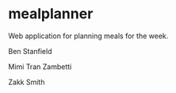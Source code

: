 # mealplanner
Web application for planning meals for the week.

Ben Stanfield

Mimi Tran Zambetti

Zakk Smith
